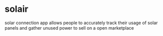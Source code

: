 # solair
solar connection app allows people to accurately track their usage of solar panels and gather unused power to sell on a open marketplace
